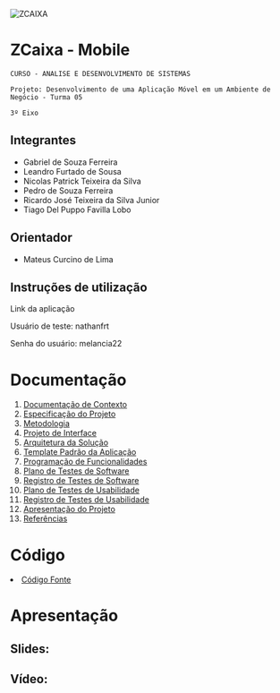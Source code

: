 ![ZCAIXA](https://github.com/ICEI-PUC-Minas-PMV-ADS/pmv-ads-2023-1-e3-proj-mov-t2-zcaixa/assets/59934631/a16a4629-289f-4bc6-a932-ba641f5bd125)

# ZCaixa - Mobile
`CURSO - ANALISE E DESENVOLVIMENTO DE SISTEMAS`

`Projeto: Desenvolvimento de uma Aplicação Móvel em um Ambiente de Negócio - Turma 05`

`3º Eixo`

## Integrantes

* Gabriel de Souza Ferreira 
* Leandro Furtado de Sousa
* Nicolas Patrick Teixeira da Silva
* Pedro de Souza Ferreira 
* Ricardo José Teixeira da Silva Junior
* Tiago Del Puppo Favilla Lobo

## Orientador

* Mateus Curcino de Lima

## Instruções de utilização

Link da aplicação

Usuário de teste: nathanfrt

Senha do usuário: melancia22

# Documentação

<ol>
<li><a href="docs/01-Documentação de Contexto.md"> Documentação de Contexto</a></li>
<li><a href="docs/02-Especificação do Projeto.md"> Especificação do Projeto</a></li>
<li><a href="docs/03-Metodologia.md"> Metodologia</a></li>
<li><a href="docs/04-Projeto de Interface.md"> Projeto de Interface</a></li>
<li><a href="docs/05-Arquitetura da Solução.md"> Arquitetura da Solução</a></li>
<li><a href="docs/06-Template Padrão da Aplicação.md"> Template Padrão da Aplicação</a></li>
<li><a href="docs/07-Programação de Funcionalidades.md"> Programação de Funcionalidades</a></li>
<li><a href="docs/08-Plano de Testes de Software.md"> Plano de Testes de Software</a></li>
<li><a href="docs/09-Registro de Testes de Software.md"> Registro de Testes de Software</a></li>
<li><a href="docs/10-Plano de Testes de Usabilidade.md"> Plano de Testes de Usabilidade</a></li>
<li><a href="docs/11-Registro de Testes de Usabilidade.md"> Registro de Testes de Usabilidade</a></li>
<li><a href="docs/12-Apresentação do Projeto.md"> Apresentação do Projeto</a></li>
<li><a href="docs/13-Referências.md"> Referências</a></li>
</ol>

# Código

<li><a href="source"> Código Fonte</a></li>

# Apresentação

## Slides:


## Vídeo:

